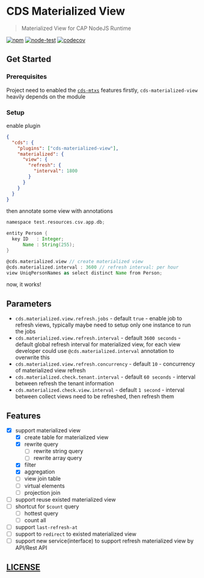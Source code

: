 # CDS Materialized View

> Materialized View for CAP NodeJS Runtime

[![npm](https://img.shields.io/npm/v/cds-materialized-view)](https://www.npmjs.com/package/cds-materialized-view)
[![node-test](https://github.com/Soontao/cds-materialized-view/actions/workflows/nodejs.yml/badge.svg)](https://github.com/Soontao/cds-materialized-view/actions/workflows/nodejs.yml)
[![codecov](https://codecov.io/gh/Soontao/cds-materialized-view/branch/main/graph/badge.svg?token=xzBkWloYNR)](https://codecov.io/gh/Soontao/cds-materialized-view)

## Get Started

### Prerequisites

Project need to enabled the [`cds-mtxs`](https://cap.cloud.sap/docs/guides/multitenancy/mtxs) features firstly, `cds-materialized-view` heavily depends on the module

### Setup

enable plugin

```json
{
  "cds": {
    "plugins": ["cds-materialized-view"],
    "materialized": {
      "view": {
        "refresh": {
          "interval": 1800
        }
      }
    }
  }
}
```

then annotate some view with annotations

```groovy
namespace test.resources.csv.app.db;

entity Person {
  key ID   : Integer;
      Name : String(255);
}

@cds.materialized.view // create materialized view
@cds.materialized.interval : 3600 // refresh interval: per hour
view UniqPersonNames as select distinct Name from Person;
```

now, it works!

## Parameters

- `cds.materialized.view.refresh.jobs` - default `true` - enable job to refresh views, typically maybe need to setup only one instance to run the jobs
- `cds.materialized.view.refresh.interval` - default `3600 seconds` - default global refresh interval for materialized view, for each view developer could use `@cds.materialized.interval` annotation to overwrite this
- `cds.materialized.view.refresh.concurrency` - default `10` - concurrency of materialized view refresh
- `cds.materialized.check.tenant.interval` - default `60 seconds` - interval between refresh the tenant information
- `cds.materialized.check.view.interval` - default `1 second` - interval between collect views need to be refreshed, then refresh them

## Features

- [x] support materialized view
  - [x] create table for materialized view
  - [x] rewrite query
    - [ ] rewrite string query
    - [ ] rewrite array query
  - [x] filter
  - [x] aggregation
  - [ ] view join table
  - [ ] virtual elements
  - [ ] projection join
- [ ] support reuse existed materialized view
- [ ] shortcut for `$count` query
  - [ ] hottest query
  - [ ] count all
- [ ] support `last-refresh-at`
- [ ] support to `redirect` to existed materialized view
- [ ] support new service(interface) to support refresh materialized view by API/Rest API

## [LICENSE](./LICENSE)
